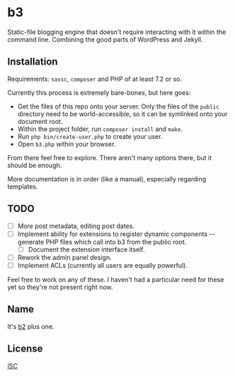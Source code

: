 # b3

Static-file blogging engine that doesn't require interacting with it within the
command line. Combining the good parts of WordPress and Jekyll.

## Installation

Requirements: `sassc`, `composer` and PHP of at least 7.2 or so.

Currently this process is extremely bare-bones, but here goes:

* Get the files of this repo onto your server. Only the files of the `public`
  directory need to be world-accessible, so it can be symlinked onto your
  document root.
* Within the project folder, run `composer install` and `make`.
* Run `php bin/create-user.php` to create your user.
* Open `b3.php` within your browser.

From there feel free to explore. There aren't many options there, but it should
be enough.

More documentation is in order (like a manual), especially regarding templates.

## TODO

* [ ] More post metadata, editing post dates.
* [ ] Implement ability for extensions to register dynamic components --
  generate PHP files which call into b3 from the public root.
  * [ ] Document the extension interface itself.
* [ ] Rework the admin panel design.
* [ ] Implement ACLs (currently all users are equally powerful).

Feel free to work on any of these. I haven't had a particular need for these yet
so they're not present right now.

## Name

It's [b2][] plus one.

[b2]: https://github.com/WordPress/book/blob/a922c52103f1c843686370408319065c9230038b/Content/Part%201/2-b2-cafelog.md

## License

[ISC](./LICENSE.txt)
